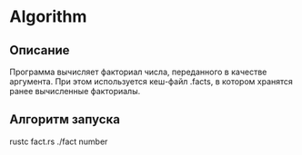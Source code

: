 # Algorithm

## Описание

Программа вычисляет факториал числа, переданного в качестве аргумента. При этом используется кеш-файл .facts, в котором хранятся ранее вычисленные факториалы.

## Алгоритм запуска

rustc fact.rs
./fact number
